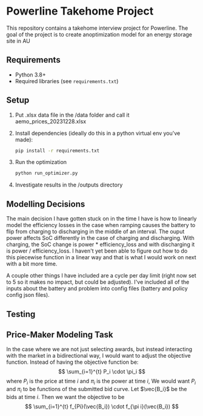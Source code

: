 # Powerline Takehome Project

This repository contains a takehome interview project for Powerline. The goal of the project is to create anoptimization model for an energy storage site in AU

## Requirements

- Python 3.8+
- Required libraries (see `requirements.txt`)

## Setup


1. Put .xlsx data file in the /data folder and call it aemo_prices_20231228.xlsx

2. Install dependencies (ideally do this in a python virtual env you've made):
    ```bash
    pip install -r requirements.txt
    ```

3. Run the optimization
    ```bash
    python run_optimizer.py
    ```

4. Investigate results in the /outputs directory

## Modelling Decisions
The main decision I have gotten stuck on in the time I have is how to linearly model the efficiency losses in the case when ramping causes the battery to flip from charging to discharging in the middle of an interval. The ouput power affects SoC differently in the case of charging and discharging. With charging, the SoC change is power * efficiency_loss and with discharging it is power / efficiency_loss. I haven't yet been able to figure out how to do this piecewise function in a linear way and that is what I would work on next with a bit more time.

A couple other things I have included are a cycle per day limit (right now set to 5 so it makes no impact, but could be adjusted). I've included all of the inputs about the battery and problem into config files (battery and policy config json files).

## Testing

## Price-Maker Modeling Task
In the case where we are not just selecting awards, but instead interacting with the market in a bidirectional way, I would want to adjust the objective function. Instead of having the objective function be:
$$
\sum_{i=1}^{t} P_i \cdot \pi_i
$$
where $P_i$ is the price at time $i$ and $\pi_i$ is the power at time $i$,
We would want $P_i$ and $\pi_i$ to be functions of the submitted bid curve. Let $\vec{B_i}$ be the bids at time $i$. Then we want the objective to be
$$
\sum_{i=1}^{t} f_{Pi}(\vec{B_i}) \cdot f_{\pi i}(\vec{B_i})
$$